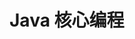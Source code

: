 # Java 核心编程

[](core-java-8.md ':include')

[](core-java-11.md ':include')

[](core-java-annotations.md ':include')

[](core-java-numbers.md ':include')

[](core-java-strings.md ':include')

[](core-java-uuid.md ':include')
